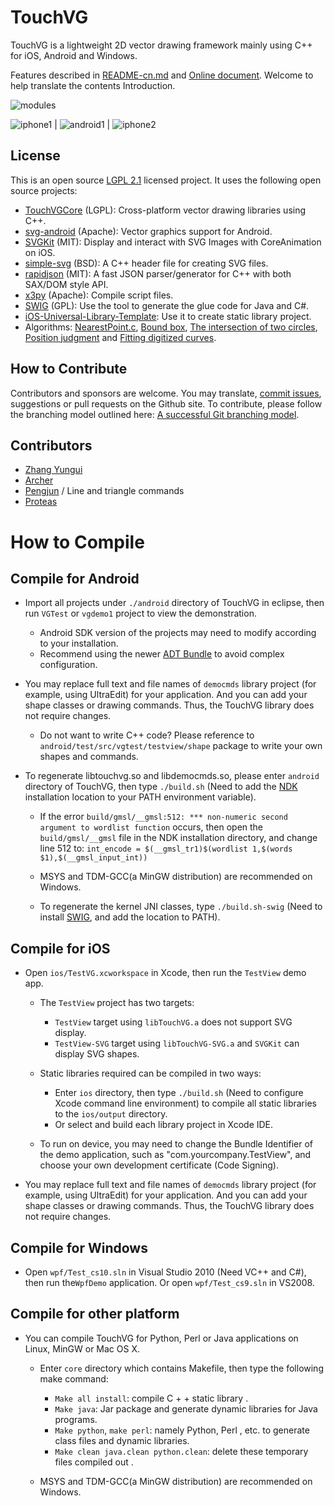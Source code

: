 # TouchVG

TouchVG is a lightweight 2D vector drawing framework mainly using C++ for iOS, Android and Windows.

Features described in [README-cn.md](https://github.com/touchvg/touchvg/blob/master/README-cn.md) and [Online document](https://github.com/touchvg/touchvg.github.io). Welcome to help translate the contents Introduction.

![modules](https://raw.githubusercontent.com/touchvg/touchvg/master/doc/images/modules.png)

![iphone1](https://raw.githubusercontent.com/touchvg/touchvg/master/doc/images/iphone1.png) | ![android1](https://raw.githubusercontent.com/touchvg/touchvg/master/doc/images/android1.png) | ![iphone2](https://raw.githubusercontent.com/touchvg/touchvg/master/doc/images/iphone2.png)

## License

This is an open source [LGPL 2.1](https://www.gnu.org/licenses/old-licenses/lgpl-2.1.html) licensed project. It uses the following open source projects:

- [TouchVGCore](https://github.com/touchvg/vgcore) (LGPL): Cross-platform vector drawing libraries using C++.
- [svg-android](https://github.com/japgolly/svg-android) (Apache): Vector graphics support for Android.
- [SVGKit](https://github.com/SVGKit/SVGKit) (MIT): Display and interact with SVG Images with CoreAnimation on iOS.
- [simple-svg](http://code.google.com/p/simple-svg) (BSD): A C++ header file for creating SVG files.
- [rapidjson](https://github.com/Kanma/rapidjson) (MIT): A fast JSON parser/generator for C++ with both SAX/DOM style API.
- [x3py](https://github.com/rhcad/x3py) (Apache): Compile script files.
- [SWIG](https://github.com/swig/swig) (GPL): Use the tool to generate the glue code for Java and C#.
- [iOS-Universal-Library-Template](https://github.com/michaeltyson/iOS-Universal-Library-Template): Use it to create static library project.
- Algorithms: [NearestPoint.c](http://tog.acm.org/resources/GraphicsGems/gems/NearestPoint.c), 
[Bound box](http://processingjs.nihongoresources.com/bezierinfo/#bounds), 
[The intersection of two circles](http://blog.csdn.net/cyg0810/article/details/7765894), 
[Position judgment](http://orion.math.iastate.edu/burkardt/c_src/orourke/tri.c) and [Fitting digitized curves](https://github.com/erich666/GraphicsGems/blob/master/gems/FitCurves.c).

## How to Contribute

Contributors and sponsors are welcome. You may translate, [commit issues](https://github.com/touchvg/touchvg/issues), suggestions or pull requests on the Github site.
To contribute, please follow the branching model outlined here: [A successful Git branching model](http://nvie.com/posts/a-successful-git-branching-model/).

## Contributors

- [Zhang Yungui](https://github.com/rhcad)
- [Archer](https://github.com/a7ch3r)
- [Pengjun](https://github.com/pengjun) / Line and triangle commands
- [Proteas](https://github.com/proteas)

# How to Compile

## Compile for Android

- Import all projects under `./android` directory of TouchVG in eclipse, then run `VGTest` or `vgdemo1` project to view the demonstration.

  - Android SDK version of the projects may need to modify according to your installation.
  - Recommend using the newer [ADT Bundle](http://developer.android.com/sdk/index.html) to avoid complex configuration.

-  You may replace full text and file names of `democmds` library project (for example, using UltraEdit) for your application. And you can add your shape classes or drawing commands. Thus, the TouchVG library does not require changes.

   - Do not want to write C++ code? Please reference to `android/test/src/vgtest/testview/shape` package to write your own shapes and commands.

-  To regenerate libtouchvg.so and libdemocmds.so, please enter `android` directory of TouchVG, then type `./build.sh`
(Need to add the [NDK](http://developer.android.com/tools/sdk/ndk/index.html) installation location to your PATH environment variable).

   - If the error `build/gmsl/__gmsl:512: *** non-numeric second argument to wordlist function` occurs, then open the `build/gmsl/__gmsl` file in the NDK installation directory, and change line 512 to:
     `int_encode = $(__gmsl_tr1)$(wordlist 1,$(words $1),$(__gmsl_input_int))`

   - MSYS and TDM-GCC(a MinGW distribution) are recommended on Windows.

   - To regenerate the kernel JNI classes, type `./build.sh-swig`
(Need to install [SWIG](http://sourceforge.net/projects/swig/files/), and add the location to PATH).

## Compile for iOS

-  Open `ios/TestVG.xcworkspace` in Xcode, then run the `TestView` demo app.

   - The `TestView` project has two targets:
   
     - `TestView` target using `libTouchVG.a` does not support SVG display.
     - `TestView-SVG` target using `libTouchVG-SVG.a` and `SVGKit` can display SVG shapes.

   - Static libraries required can be compiled in two ways:
   
        - Enter `ios` directory, then type `./build.sh` (Need to configure Xcode command line environment) to compile all static libraries to the `ios/output` directory.
        - Or select and build each library project in Xcode IDE.

   - To run on device, you may need to change the Bundle Identifier of the demo application, such as "com.yourcompany.TestView", and choose your own development certificate (Code Signing).

-  You may replace full text and file names of `democmds` library project (for example, using UltraEdit) for your application. And you can add your shape classes or drawing commands. Thus, the TouchVG library does not require changes.

## Compile for Windows

- Open `wpf/Test_cs10.sln` in Visual Studio 2010 (Need VC++ and C#), then run the`WpfDemo` application. Or open `wpf/Test_cs9.sln` in VS2008.

## Compile for other platform

- You can compile TouchVG for Python, Perl or Java applications on Linux, MinGW or Mac OS X.

  - Enter `core` directory which contains Makefile, then type the following make command:

     - `Make all install`: compile C + + static library .
     - `Make java`: Jar package and generate dynamic libraries for Java programs.
     - `Make python`, `make perl`: namely Python, Perl , etc. to generate class files and dynamic libraries.
     - `Make clean java.clean python.clean`: delete these temporary files compiled out .

   - MSYS and TDM-GCC(a MinGW distribution) are recommended on Windows.

